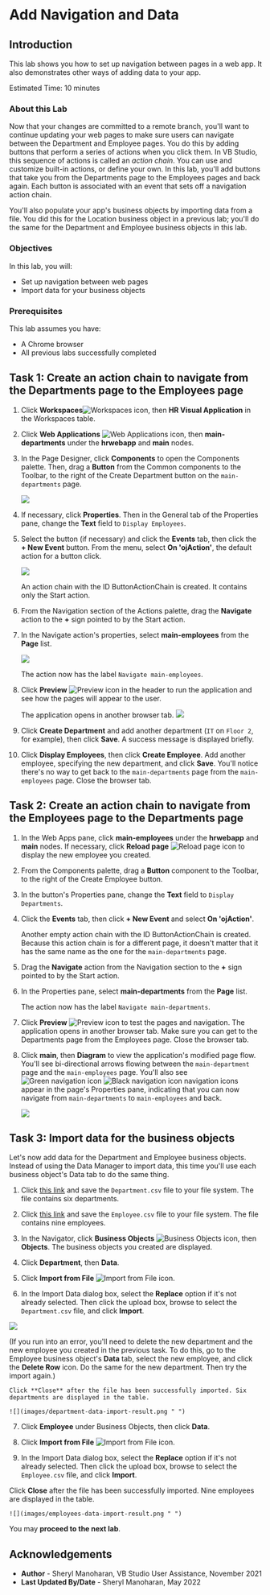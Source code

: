# Add Navigation and Data

## Introduction

This lab shows you how to set up navigation between pages in a web app. It also demonstrates other ways of adding data to your app.

Estimated Time: 10 minutes

### About this Lab
Now that your changes are committed to a remote branch, you'll want to continue updating your web pages to make sure users can navigate between the Department and Employee pages. You do this by adding buttons that perform a series of actions when you click them. In VB Studio, this sequence of actions is called an _action chain_. You can use and customize built-in actions, or define your own. In this lab, you'll add buttons that take you from the Departments page to the Employees pages and back again. Each button is associated with an event that sets off a navigation action chain.

You'll also populate your app's business objects by importing data from a file. You did this for the Location business object in a previous lab; you'll do the same for the Department and Employee business objects in this lab.

### Objectives
In this lab, you will:
* Set up navigation between web pages
* Import data for your business objects

### Prerequisites

This lab assumes you have:
* A Chrome browser
* All previous labs successfully completed

## Task 1: Create an action chain to navigate from the Departments page to the Employees page

1.  Click **Workspaces**![Workspaces icon](images/vbs-workspaces-icon.png), then **HR Visual Application** in the Workspaces table.
2.  Click **Web Applications** ![Web Applications icon](images/web-applications-icon.png), then **main-departments** under the **hrwebapp** and **main** nodes.
3.  In the Page Designer, click **Components** to open the Components palette. Then, drag a **Button** from the Common components to the Toolbar, to the right of the Create Department button on the `main-departments` page.

    ![](images/departments-button.png " ")

4.  If necessary, click **Properties**. Then in the General tab of the Properties pane, change the **Text** field to `Display Employees`.
5.  Select the button (if necessary) and click the **Events** tab, then click the **\+ New Event** button. From the menu, select **On 'ojAction'**, the default action for a button click.

    ![](images/departments-button-events.png " ")

    An action chain with the ID ButtonActionChain is created. It contains only the Start action.

6.  From the Navigation section of the Actions palette, drag the **Navigate** action to the **+** sign pointed to by the Start action.
7.  In the Navigate action's properties, select **main-employees** from the **Page** list.

    ![](images/departments-button-events-navigate.png)

    The action now has the label `Navigate main-employees`.

8.  Click **Preview** ![Preview icon](images/preview-icon.png) in the header to run the application and see how the pages will appear to the user.

    The application opens in another browser tab.
    ![](images/preview.png)

9.  Click **Create Department** and add another department (`IT` on `Floor 2`, for example), then click **Save**. A success message is displayed briefly.
10.  Click **Display Employees**, then click **Create Employee**. Add another employee, specifying the new department, and click **Save**. You'll notice there's no way to get back to the `main-departments` page from the `main-employees` page. Close the browser tab.


## Task 2: Create an action chain to navigate from the Employees page to the Departments page

1.  In the Web Apps pane, click **main-employees** under the **hrwebapp** and **main** nodes. If necessary, click **Reload page** ![Reload page icon](images/reload-icon.png) to display the new employee you created.
2.  From the Components palette, drag a **Button** component to the Toolbar, to the right of the Create Employee button.
3.  In the button's Properties pane, change the **Text** field to `Display Departments`.
4.  Click the **Events** tab, then click **+ New Event** and select **On 'ojAction'**.

    Another empty action chain with the ID ButtonActionChain is created. Because this action chain is for a different page, it doesn't matter that it has the same name as the one for the `main-departments` page.

5.  Drag the **Navigate** action from the Navigation section to the **+** sign pointed to by the Start action.
6.  In the Properties pane, select **main-departments** from the **Page** list.

    The action now has the label `Navigate main-departments`.

7.  Click **Preview** ![Preview icon](images/preview-icon.png) to test the pages and navigation. The application opens in another browser tab. Make sure you can get to the Departments page from the Employees page. Close the browser tab.
8.  Click **main**, then **Diagram** to view the application's modified page flow. You'll see bi-directional arrows flowing between the `main-department` page and the `main-employees` page. You'll also see ![Green navigation icon](images/diagram-navigation-icon-green.png) ![Black navigation icon](images/diagram-navigation-icon-black.png) navigation icons appear in the page's Properties pane, indicating that you can now navigate from `main-departments` to `main-employees` and back.

    ![](images/page-flow.png " ")

## Task 3: Import data for the business objects

Let's now add data for the Department and Employee business objects. Instead of using the Data Manager to import data, this time you'll use each business object's Data tab to do the same thing.

1.  Click [this link](https://objectstorage.us-ashburn-1.oraclecloud.com/p/CSv7IOyvydHG3smC6R5EGtI3gc1vA3t-68MnKgq99ivKAbwNf8BVnXVQ2V3H2ZnM/n/c4u04/b/livelabsfiles/o/solutions-library/Department.csv) and save the `Department.csv` file to your file system. The file contains six departments.

2.  Click [this link](https://objectstorage.us-ashburn-1.oraclecloud.com/p/CSv7IOyvydHG3smC6R5EGtI3gc1vA3t-68MnKgq99ivKAbwNf8BVnXVQ2V3H2ZnM/n/c4u04/b/livelabsfiles/o/solutions-library/Employee.csv) and save the `Employee.csv` file to your file system. The file contains nine employees.

3.  In the Navigator, click **Business Objects** ![Business Objects icon](images/bo-icon.png), then **Objects**. The business objects you created are displayed.

4.  Click **Department**, then **Data**.

5.  Click **Import from File** ![Import from File icon](images/import-icon.png).

6.  In the Import Data dialog box, select the **Replace** option if it's not already selected. Then click the upload box, browse to select the `Department.csv` file, and click **Import**.

   ![](images/department-data-import.png " ")

   (If you run into an error, you'll need to delete the new department and the new employee you created in the previous task. To do this, go to the Employee business object's **Data** tab, select the new employee, and click the **Delete Row** icon. Do the same for the new department. Then try the import again.)

	Click **Close** after the file has been successfully imported. Six departments are displayed in the table.

	![](images/department-data-import-result.png " ")

7.  Click **Employee** under Business Objects, then click **Data**.

8.  Click **Import from File** ![Import from File icon](images/import-icon.png).

9.  In the Import Data dialog box, select the **Replace** option if it's not already selected. Then click the upload box, browse to select the `Employee.csv` file, and click **Import**.

   Click **Close** after the file has been successfully imported. Nine employees are displayed in the table.

	![](images/employees-data-import-result.png " ")

   You may **proceed to the next lab**.

## Acknowledgements
* **Author** - Sheryl Manoharan, VB Studio User Assistance, November 2021
* **Last Updated By/Date** - Sheryl Manoharan, May 2022
